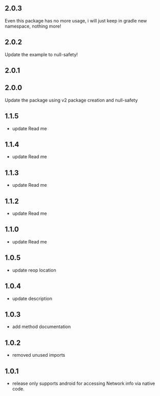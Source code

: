 ## 2.0.3
Even this package has no more usage, i will just keep in gradle new namespace, nothing more!

## 2.0.2
Update the example to null-safety!
## 2.0.1


## 2.0.0
Update the package using v2 package creation and null-safety

## 1.1.5

* update Read me
## 1.1.4

* update Read me
## 1.1.3

* update Read me
## 1.1.2

* update Read me
## 1.1.0

* update Read me

## 1.0.5

* update reop location

## 1.0.4

* update description
## 1.0.3

* add method documentation

## 1.0.2

* removed unused imports


## 1.0.1

* release only supports android for accessing Network info via native code.
